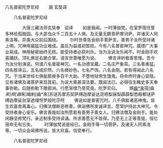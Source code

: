   八名普密陀罗尼经
　　唐 玄奘译




　　八名普密陀罗尼经

　　　　大唐三藏法师玄奘奉　诏译
　　如是我闻。一时薄伽梵。在室罗筏住誓多林给孤独园。与大苾刍众千二百五十人俱。及无量无数菩萨摩诃萨。并诸天人阿素洛等。异类大众前后围绕。
　　尔时世尊告金刚手菩萨言。善男子汝所受持诸上明。咒神用威猛功业难成。虽后为益或初暂损。今有八名普密神咒。威德广大事业易成。神用秘密始终无损。能受持者必获利乐。当为汝说汝乐闻不。时金刚手欢喜踊跃。顶礼佛足右跪合掌。请言世尊唯愿为说。
　　佛言谛听极善思惟。吾今为汝分别演说。何谓八名普密神咒。一名功德宝藏。二名庄严象耳。三名善勇猛。四名胜谛云。五名成炽然。六名微妙色。七名严饰。八名金刚。若有得闻此八名咒。于当来世经七俱胝那庾多百千大劫。不堕地狱傍生饿鬼。将命终时身心安隐。见有诸佛及诸菩萨来现其前。为说大乘甚深法要。既闻法已。必得往生睹史多天奉事弥勒。后随弥勒下赡部洲。行愿渐增乃至究竟。陀罗尼曰。
　　頞[齒*來](擿界反已下同)筏[齒*來]捺[齒*來]朅剌[齒*來]苏谜苏摩苏契萨缚迦摩娑达泥呬梨寐梨薜薜梨悉殿都谜萨缚迦摩娑驮室遮缦怛罗般陀莎呵
　　佛说如是普密咒时。八千俱胝诸恶神鬼。皆生欢喜舍离毒心。归佛法僧断恶修善。俱诣佛所发诚谛言。愿常护持此大神咒。令受持者身心安乐。佛言善哉如汝所愿若有善男子善女人。归佛法僧及金刚手。能处闲静坚修梵行。亲近制多受持读诵。所求善愿无不皆得。乃至无上正等菩提。恒忆宿命无有忘失。
　　时薄伽梵说是经已。金刚手等一切菩萨。及诸天人阿素洛等。一切众会闻佛所说。皆大欢喜。信受奉行。

　　八名普密陀罗尼经


